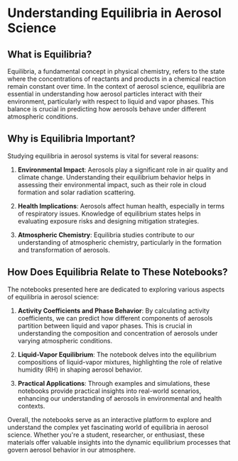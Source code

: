 # Understanding Equilibria in Aerosol Science

## What is Equilibria?

Equilibria, a fundamental concept in physical chemistry, refers to the state where the concentrations of reactants and products in a chemical reaction remain constant over time. In the context of aerosol science, equilibria are essential in understanding how aerosol particles interact with their environment, particularly with respect to liquid and vapor phases. This balance is crucial in predicting how aerosols behave under different atmospheric conditions.

## Why is Equilibria Important?

Studying equilibria in aerosol systems is vital for several reasons:

1. **Environmental Impact**: Aerosols play a significant role in air quality and climate change. Understanding their equilibrium behavior helps in assessing their environmental impact, such as their role in cloud formation and solar radiation scattering.

2. **Health Implications**: Aerosols affect human health, especially in terms of respiratory issues. Knowledge of equilibrium states helps in evaluating exposure risks and designing mitigation strategies.

3. **Atmospheric Chemistry**: Equilibria studies contribute to our understanding of atmospheric chemistry, particularly in the formation and transformation of aerosols.

## How Does Equilibria Relate to These Notebooks?

The notebooks presented here are dedicated to exploring various aspects of equilibria in aerosol science:

1. **Activity Coefficients and Phase Behavior**: By calculating activity coefficients, we can predict how different components of aerosols partition between liquid and vapor phases. This is crucial in understanding the composition and concentration of aerosols under varying atmospheric conditions.

2. **Liquid-Vapor Equilibrium**: The notebook delves into the equilibrium compositions of liquid-vapor mixtures, highlighting the role of relative humidity (RH) in shaping aerosol behavior.

3. **Practical Applications**: Through examples and simulations, these notebooks provide practical insights into real-world scenarios, enhancing our understanding of aerosols in environmental and health contexts.

Overall, the notebooks serve as an interactive platform to explore and understand the complex yet fascinating world of equilibria in aerosol science. Whether you're a student, researcher, or enthusiast, these materials offer valuable insights into the dynamic equilibrium processes that govern aerosol behavior in our atmosphere.
